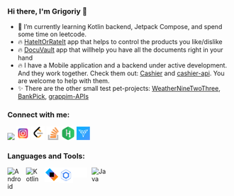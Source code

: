### Hi there, I'm Grigoriy 👋

- 🌱 I’m currently learning Kotlin backend, Jetpack Compose, and spend some time on leetcode.
- 🔥 [HateItOrRateIt](https://github.com/Grigoriym/HateItOrRateIt) app that helps to control the products you like/dislike
- 🔥 [DocuVault](https://github.com/Grigoriym/DocuVault) app that willhelp you have all the documents right in your hand
- 🔥 I have a Mobile application and a backend under active development. And they work together. Check them out: [Cashier](https://github.com/Grigoriym/Cashier) and [cashier-api](https://github.com/Grigoriym/cashier-api). You are welcome to help with them.
- ✨ There are the other small test pet-projects: [WeatherNineTwoThree](https://github.com/Grigoriym/WeatherNineTwoThree), [BankPick](https://github.com/Grigoriym/Bankpick), [grappim-APIs](https://github.com/Grigoriym/grappim-apis)

### Connect with me:
<a href="https://linkedin.com/in/grigoriy-mikhalchuk-v/"><img height="30" src="https://cdn.jsdelivr.net/gh/devicons/devicon/icons/linkedin/linkedin-original.svg"></a>
<a href="https://instagram.com/grigoriymikhalchuk/"><img height="30" src="https://github.com/Grigoriym/GrigoriyM/blob/main/icon/instagram.png"></a>
<a href="https://leetcode.com/grigoriymikhalchuk/"><img height="30" src="https://github.com/Grigoriym/GrigoriyM/blob/main/icon/leetcode.png"></a>
<a href="https://stackoverflow.com/users/9822532/grigoriym"><img height="30" src="https://github.com/Grigoriym/GrigoriyM/blob/main/icon/so.png"></a>
<a href="https://www.hackerrank.com/grigoriy_mik"><img height="30" src="https://github.com/Grigoriym/GrigoriyM/blob/main/icon/hackerrank.png"></a>
<a href="https://app.codesignal.com/profile/grigoriy_m_one"><img height="30" src="https://github.com/Grigoriym/GrigoriyM/blob/main/icon/codesignal.jpg"></a>

### Languages and Tools:

<img align="left" alt="Android" width="32px" src="https://cdn.jsdelivr.net/gh/devicons/devicon/icons/android/android-plain-wordmark.svg" style="padding-right:10px;" />
<img align="left" alt="Kotlin" width="32px" src="https://cdn.jsdelivr.net/gh/devicons/devicon/icons/kotlin/kotlin-original.svg" style="padding-right:10px;"/>
<img align="left" alt="ktor" width="32px" src="https://github.com/Grigoriym/GrigoriyM/blob/main/icon/ktor.png"/>
<img align="left" alt="Compose" width="32px" src="https://github.com/Grigoriym/GrigoriyM/blob/main/icon/compose.svg"/>
<img align="left" alt="Gradle" width="32px" src="https://github.com/Grigoriym/GrigoriyM/blob/main/icon/gradle.svg" style="padding-right:10px;"/>
<img align="left" alt="Java" width="32px" src="https://cdn.jsdelivr.net/gh/devicons/devicon/icons/java/java-original-wordmark.svg"/>
